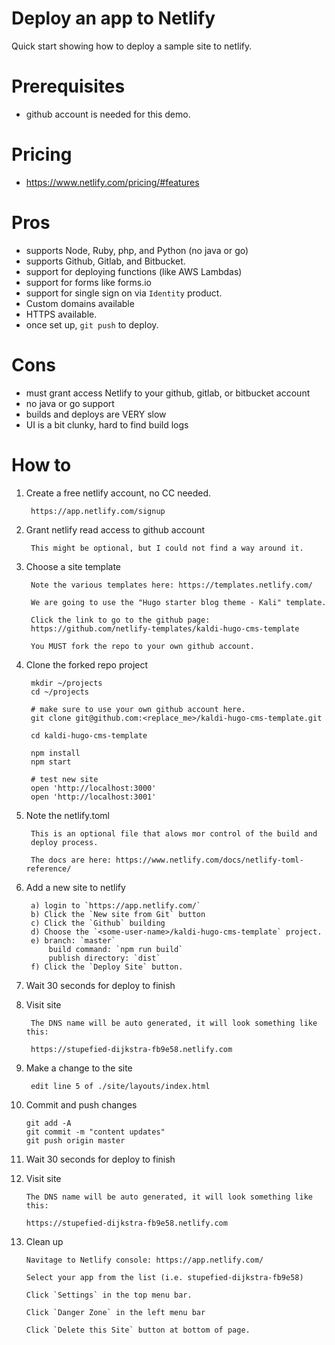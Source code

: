 
# Deploy an app to Netlify

Quick start showing how to deploy a sample site to netlify.


# Prerequisites

- github account is needed for this demo.

# Pricing

- https://www.netlify.com/pricing/#features

# Pros

- supports Node, Ruby, php, and Python (no java or go)
- supports Github, Gitlab, and Bitbucket.
- support for deploying functions (like AWS Lambdas)
- support for forms like forms.io
- support for single sign on via `Identity` product.
- Custom domains available
- HTTPS available.
- once set up, `git push` to deploy.

# Cons

- must grant access Netlify to your github, gitlab, or bitbucket account
- no java or go support
- builds and deploys are VERY slow
- UI is a bit clunky, hard to find build logs


# How to

1) Create a free netlify account, no CC needed.

        https://app.netlify.com/signup


2) Grant netlify read access to github account

        This might be optional, but I could not find a way around it.


3) Choose a site template

        Note the various templates here: https://templates.netlify.com/

        We are going to use the "Hugo starter blog theme - Kali" template.

        Click the link to go to the github page:
        https://github.com/netlify-templates/kaldi-hugo-cms-template

        You MUST fork the repo to your own github account.

4) Clone the forked repo project

        mkdir ~/projects
        cd ~/projects
        
        # make sure to use your own github account here.
        git clone git@github.com:<replace_me>/kaldi-hugo-cms-template.git
        
        cd kaldi-hugo-cms-template

        npm install
        npm start

        # test new site
        open 'http://localhost:3000'
        open 'http://localhost:3001'

5) Note the netlify.toml

        This is an optional file that alows mor control of the build and 
        deploy process.  
        
        The docs are here: https://www.netlify.com/docs/netlify-toml-reference/ 


6) Add a new site to netlify

        a) login to `https://app.netlify.com/`
        b) Click the `New site from Git` button
        c) Click the `Github` building
        d) Choose the `<some-user-name>/kaldi-hugo-cms-template` project.
        e) branch: `master`
            build command: `npm run build`
            publish directory: `dist`
        f) Click the `Deploy Site` button.

7) Wait 30 seconds for deploy to finish

8) Visit site

        The DNS name will be auto generated, it will look something like this:

        https://stupefied-dijkstra-fb9e58.netlify.com

9) Make a change to the site

        edit line 5 of ./site/layouts/index.html

10) Commit and push changes

        git add -A
        git commit -m "content updates"
        git push origin master


11) Wait 30 seconds for deploy to finish

12) Visit site

        The DNS name will be auto generated, it will look something like this:

        https://stupefied-dijkstra-fb9e58.netlify.com

13) Clean up

        Navitage to Netlify console: https://app.netlify.com/

        Select your app from the list (i.e. stupefied-dijkstra-fb9e58)

        Click `Settings` in the top menu bar.

        Click `Danger Zone` in the left menu bar

        Click `Delete this Site` button at bottom of page.

